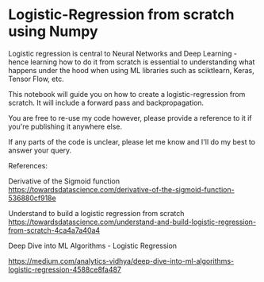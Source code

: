 # Logistic-Regression from scratch using Numpy

Logistic regression is central to Neural Networks and Deep Learning - hence learning how to do it from scratch is essential to understanding what happens under the hood when using ML libraries such as sciktlearn, Keras, Tensor Flow, etc.

This notebook will guide you on how to create a logistic-regression from scratch. It will include a forward pass and backpropagation.

You are free to re-use my code however, please provide a reference to it if you're publishing it anywhere else.

If any parts of the code is unclear, please let me know and I'll do my best to answer your query.


References:

Derivative of the Sigmoid function https://towardsdatascience.com/derivative-of-the-sigmoid-function-536880cf918e

Understand to build a logistic regression from scratch https://towardsdatascience.com/understand-and-build-logistic-regression-from-scratch-4ca4a7a40a4

Deep Dive into ML Algorithms - Logistic Regression

https://medium.com/analytics-vidhya/deep-dive-into-ml-algorithms-logistic-regression-4588ce8fa487
